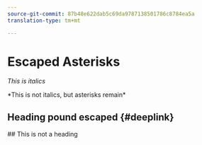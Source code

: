 ```yaml
---
source-git-commit: 87b48e622dab5c69da9787138501786c8784ea5a
translation-type: tm+mt

---
```

# Escaped Asterisks

*This is italics*

\*This is not italics, but asterisks remain\*

## Heading pound escaped {#deeplink}

\## This is not a heading
